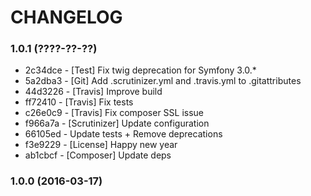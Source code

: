 # CHANGELOG

### 1.0.1 (????-??-??)

 * 2c34dce - [Test] Fix twig deprecation for Symfony 3.0.*
 * 5a2dba3 - [Git] Add .scrutinizer.yml and .travis.yml to .gitattributes
 * 44d3226 - [Travis] Improve build
 * ff72410 - [Travis] Fix tests
 * c26e0c9 - [Travis] Fix composer SSL issue
 * f966a7a - [Scrutinizer] Update configuration
 * 66105ed - Update tests + Remove deprecations
 * f3e9229 - [License] Happy new year
 * ab1cbcf - [Composer] Update deps

### 1.0.0 (2016-03-17)

